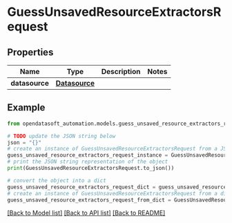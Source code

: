 # GuessUnsavedResourceExtractorsRequest


## Properties

Name | Type | Description | Notes
------------ | ------------- | ------------- | -------------
**datasource** | [**Datasource**](Datasource.md) |  | 

## Example

```python
from opendatasoft_automation.models.guess_unsaved_resource_extractors_request import GuessUnsavedResourceExtractorsRequest

# TODO update the JSON string below
json = "{}"
# create an instance of GuessUnsavedResourceExtractorsRequest from a JSON string
guess_unsaved_resource_extractors_request_instance = GuessUnsavedResourceExtractorsRequest.from_json(json)
# print the JSON string representation of the object
print(GuessUnsavedResourceExtractorsRequest.to_json())

# convert the object into a dict
guess_unsaved_resource_extractors_request_dict = guess_unsaved_resource_extractors_request_instance.to_dict()
# create an instance of GuessUnsavedResourceExtractorsRequest from a dict
guess_unsaved_resource_extractors_request_from_dict = GuessUnsavedResourceExtractorsRequest.from_dict(guess_unsaved_resource_extractors_request_dict)
```
[[Back to Model list]](../README.md#documentation-for-models) [[Back to API list]](../README.md#documentation-for-api-endpoints) [[Back to README]](../README.md)


